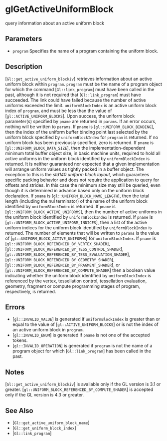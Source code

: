 # glGetActiveUniformBlock
query information about an active uniform block

## Parameters
- `program`
  Specifies the name of a program containing the uniform block.

## Description
[`Gl::get_active_uniform_blockiv`] retrieves information about an
  active uniform block within `program`.
`program` must be the name of a program object for which the command
  [`Gl::link_program`] must have been called in the past, although it is
  not required that [`Gl::link_program`] must have succeeded. The link
  could have failed because the number of active uniforms exceeded the
  limit.
`uniformBlockIndex` is an active uniform block index of `program`, and
  must be less than the value of [`gl::ACTIVE_UNIFORM_BLOCKS`].
Upon success, the uniform block parameter(s) specified by `pname` are
  returned in `params`. If an error occurs, nothing will be written to
  `params`.
If `pname` is [`gl::UNIFORM_BLOCK_BINDING`], then the index of the
  uniform buffer binding point last selected by the uniform block
  specified by `uniformBlockIndex` for `program` is returned. If no
  uniform block has been previously specified, zero is returned.
If `pname` is [`gl::UNIFORM_BLOCK_DATA_SIZE`], then the
  implementation-dependent minimum total buffer object size, in basic
  machine units, required to hold all active uniforms in the uniform
  block identified by `uniformBlockIndex` is returned. It is neither
  guaranteed nor expected that a given implementation will arrange
  uniform values as tightly packed in a buffer object. The exception to
  this is the *std140 uniform block layout*, which guarantees specific
  packing behavior and does not require the application to query for
  offsets and strides. In this case the minimum size may still be
  queried, even though it is determined in advance based only on the
  uniform block declaration.
If `pname` is [`gl::UNIFORM_BLOCK_NAME_LENGTH`], then the total length
  (including the nul terminator) of the name of the uniform block
  identified by `uniformBlockIndex` is returned.
If `pname` is [`gl::UNIFORM_BLOCK_ACTIVE_UNIFORMS`], then the number
  of active uniforms in the uniform block identified by
  `uniformBlockIndex` is returned.
If `pname` is [`gl::UNIFORM_BLOCK_ACTIVE_UNIFORM_INDICES`], then a
  list of the active uniform indices for the uniform block identified by
  `uniformBlockIndex` is returned. The number of elements that will be
  written to `params` is the value of
  [`gl::UNIFORM_BLOCK_ACTIVE_UNIFORMS`] for `uniformBlockIndex`.
If `pname` is [`gl::UNIFORM_BLOCK_REFERENCED_BY_VERTEX_SHADER`],
  [`gl::UNIFORM_BLOCK_REFERENCED_BY_TESS_CONTROL_SHADER`],
  [`gl::UNIFORM_BLOCK_REFERENCED_BY_TESS_EVALUATION_SHADER`],
  [`gl::UNIFORM_BLOCK_REFERENCED_BY_GEOMETRY_SHADER`],
  [`gl::UNIFORM_BLOCK_REFERENCED_BY_FRAGMENT_SHADER`], or
  [`gl::UNIFORM_BLOCK_REFERENCED_BY_COMPUTE_SHADER`] then a boolean
  value indicating whether the uniform block identified by
  `uniformBlockIndex` is referenced by the vertex, tessellation control,
  tessellation evaluation, geometry, fragment or compute programming
  stages of program, respectively, is returned.

## Errors
- [`gl::INVALID_VALUE`] is generated if `uniformBlockIndex` is greater
  than or equal to the value of [`gl::ACTIVE_UNIFORM_BLOCKS`] or is not
  the index of an active uniform block in `program`.
- [`gl::INVALID_ENUM`] is generated if `pname` is not one of the
  accepted tokens.
- [`gl::INVALID_OPERATION`] is generated if `program` is not the name of
  a program object for which [`Gl::link_program`] has been called in the
  past.

## Notes
[`Gl::get_active_uniform_blockiv`] is available only if the GL version
  is 3.1 or greater.
[`gl::UNIFORM_BLOCK_REFERENCED_BY_COMPUTE_SHADER`] is accepted only if
  the GL version is 4.3 or greater.

## See Also
- [`Gl::get_active_uniform_block_name`]
- [`Gl::get_uniform_block_index`]
- [`Gl::link_program`]
